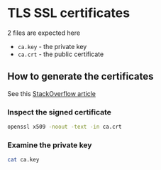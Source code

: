 # TLS SSL certificates
2 files are expected here
* `ca.key` - the private key
* `ca.crt` - the public certificate

## How to generate the certificates
See this [StackOverflow article](https://stackoverflow.com/questions/10175812/how-to-generate-a-self-signed-ssl-certificate-using-openssl)

### Inspect the signed certificate
```bash
openssl x509 -noout -text -in ca.crt
```

### Examine the private key
```bash
cat ca.key
```
